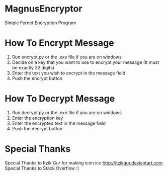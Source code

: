 # MagnusEncryptor
Simple Fernet Encryption Program

# How To Encrypt Message
1. Run encrypt.py or the .exe file if you are on windows
2. Decide on a key that you want to use to encrypt your message (It must be exactly 32 digits)
3. Enter the text you wish to encrypt in the message field
4. Push the encrypt button

# How To Decrypt Message
1. Run decrypt.py or the .exe file if you are on windows
2. Enter the encryption key
3. Enter the encrypted text in the message field 
4. Push the decrypt button

# Special Thanks 
Special Thanks to Itzik Gur for making icon.ico http://itzikgur.deviantart.com
Special Thanks to Stack Overflow :)
